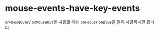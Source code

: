 # mouse-events-have-key-events 

`onMouseOver`/ `onMouseOut`을 사용할 때는 
`onFocus`/ `onBlue`을 같이 사용하시면 됩니다.

<div onMouseOver={fn} onFocus={focusFn}>

<div onMouseOut={fn} onBlur={focusFn}>